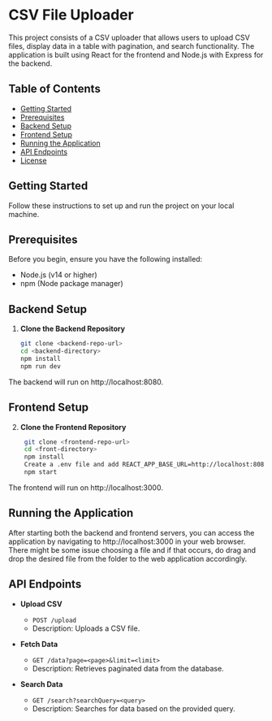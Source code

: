 # CSV File Uploader

This project consists of a CSV uploader that allows users to upload CSV files, display data in a table with pagination, and search functionality. The application is built using React for the frontend and Node.js with Express for the backend.

## Table of Contents

- [Getting Started](#getting-started)
- [Prerequisites](#prerequisites)
- [Backend Setup](#backend-setup)
- [Frontend Setup](#frontend-setup)
- [Running the Application](#running-the-application)
- [API Endpoints](#api-endpoints)
- [License](#license)

## Getting Started

Follow these instructions to set up and run the project on your local machine.

## Prerequisites

Before you begin, ensure you have the following installed:

- Node.js (v14 or higher)
- npm (Node package manager)

 ## Backend Setup
1. **Clone the Backend Repository**
   ```bash
   git clone <backend-repo-url>
   cd <backend-directory>
   npm install
   npm run dev
   
The backend will run on http://localhost:8080.

## Frontend Setup
2. **Clone the Frontend Repository**
   ```bash
    git clone <frontend-repo-url>
    cd <front-directory>
    npm install
    Create a .env file and add REACT_APP_BASE_URL=http://localhost:8080/api.
    npm start
The frontend will run on http://localhost:3000.

## Running the Application
After starting both the backend and frontend servers, you can access the application by navigating to http://localhost:3000 in your web browser. 
There might be some issue choosing a file and if that occurs, do drag and drop the desired file from the folder to the web application accordingly.

## API Endpoints
- **Upload CSV**
  - `POST /upload`
  - Description: Uploads a CSV file.
  
- **Fetch Data**
  - `GET /data?page=<page>&limit=<limit>`
  - Description: Retrieves paginated data from the database.

- **Search Data**
  - `GET /search?searchQuery=<query>`
  - Description: Searches for data based on the provided query.
